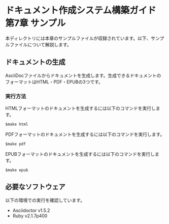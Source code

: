# ドキュメント作成システム構築ガイド 第7章 サンプル

本ディレクトリには本章のサンプルファイルが収録されています。以下、サンプルファイルについて解説します。

## ドキュメントの生成

AsciiDocファイルからドキュメントを生成します。生成できるドキュメントのフォーマットはHTML・PDF・EPUBの3つです。

### 実行方法

HTMLフォーマットのドキュメントを生成するには以下のコマンドを実行します。

```
$make html
````

PDFフォーマットのドキュメントを生成するには以下のコマンドを実行します。

```
$make pdf
````

EPUBフォーマットのドキュメントを生成するには以下のコマンドを実行します。

```
$make epub
````

## 必要なソフトウェア

以下の環境での実行を確認しています。

- Asciidoctor v1.5.2
- Ruby v2.1.7p400
